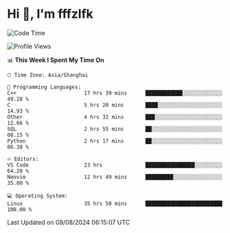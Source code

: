 # Hi 👋, I'm fffzlfk

<!--START_SECTION:waka-->
![Code Time](http://img.shields.io/badge/Code%20Time-885%20hrs%2032%20mins-blue)

![Profile Views](http://img.shields.io/badge/Profile%20Views-0-blue)

📊 **This Week I Spent My Time On** 

```text
🕑︎ Time Zone: Asia/Shanghai

💬 Programming Languages: 
C++                      17 hrs 39 mins      ████████████░░░░░░░░░░░░░   49.28 % 
C                        5 hrs 20 mins       ████░░░░░░░░░░░░░░░░░░░░░   14.93 % 
Other                    4 hrs 32 mins       ███░░░░░░░░░░░░░░░░░░░░░░   12.66 % 
SQL                      2 hrs 55 mins       ██░░░░░░░░░░░░░░░░░░░░░░░   08.15 % 
Python                   2 hrs 17 mins       ██░░░░░░░░░░░░░░░░░░░░░░░   06.38 % 

🔥 Editors: 
VS Code                  23 hrs              ████████████████░░░░░░░░░   64.20 % 
Neovim                   12 hrs 49 mins      █████████░░░░░░░░░░░░░░░░   35.80 % 

💻 Operating System: 
Linux                    35 hrs 50 mins      █████████████████████████   100.00 % 
```


 Last Updated on 08/08/2024 06:15:07 UTC
<!--END_SECTION:waka-->
